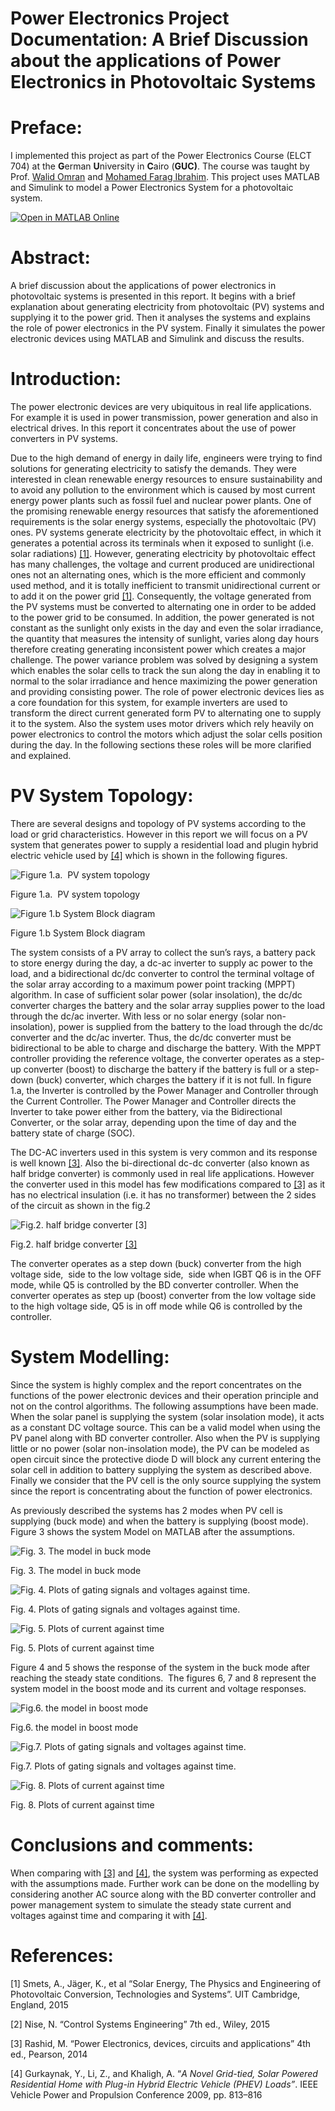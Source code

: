 # Power Electronics Project Documentation: A Brief Discussion about the applications of Power Electronics in Photovoltaic Systems

# **Preface:**

I implemented this project as part of the Power Electronics Course (ELCT 704) at the **G**erman **U**niversity in **C**airo (**GUC)**. The course was taught by Prof. [Walid Omran](https://www.linkedin.com/in/walid-omran-4679154/) and [Mohamed Farag Ibrahim](https://www.linkedin.com/in/mohamed-ibrahim-67a40119a/). This project uses MATLAB and Simulink to model a Power Electronics System for a photovoltaic system.

[![Open in MATLAB Online](https://www.mathworks.com/images/responsive/global/open-in-matlab-online.svg)](https://matlab.mathworks.com/open/github/v1?repo=ahmed-marie/Power-Electronics-Project)

# **Abstract:**

A brief discussion about the applications of power electronics in photovoltaic systems is presented in this report. It begins with a brief explanation about generating electricity from photovoltaic (PV) systems and supplying it to the power grid. Then it analyses the systems and explains the role of power electronics in the PV system. Finally it simulates the power electronic devices using MATLAB and Simulink and discuss the results.

# **Introduction:**

The power electronic devices are very ubiquitous in real life applications. For example it is used in power transmission, power generation and also in electrical drives. In this report it concentrates about the use of power converters in PV systems.

Due to the high demand of energy in daily life, engineers were trying to find solutions for generating electricity to satisfy the demands. They were interested in clean renewable energy resources to ensure sustainability and to avoid any pollution to the environment which is caused by most current energy power plants such as fossil fuel and nuclear power plants. One of the promising renewable energy resources that satisfy the aforementioned requirements is the solar energy systems, especially the photovoltaic (PV) ones. PV systems generate electricity by the photovoltaic effect, in which it generates a potential across its terminals when it exposed to sunlight (i.e. solar radiations) [[1]](https://github.com/ahmed-marie/Power-Electronics-Project/blob/main/README.md?plain=1#L77). However, generating electricity by photovoltaic effect has many challenges, the voltage and current produced are unidirectional ones not an alternating ones, which is the more efficient and commonly used method, and it is totally inefficient to transmit unidirectional current or to add it on the power grid [[1]](https://github.com/ahmed-marie/Power-Electronics-Project/blob/main/README.md?plain=1#L77). Consequently, the voltage generated from the PV systems must be converted to alternating one in order to be added to the power grid to be consumed. In addition, the power generated is not constant as the sunlight only exists in the day and even the solar irradiance, the quantity that measures the intensity of sunlight, varies along day hours therefore creating generating inconsistent power which creates a major challenge. The power variance problem was solved by designing a system which enables the solar cells to track the sun along the day in enabling it to normal to the solar irradiance and hence maximizing the power generation and providing consisting power. The role of power electronic devices lies as a core foundation for this system, for example inverters are used to transform the direct current generated form PV to alternating one to supply it to the system. Also the system uses motor drivers which rely heavily on power electronics to control the motors which adjust the solar cells position during the day. In the following sections these roles will be more clarified and explained.

# **PV System Topology:**

There are several designs and topology of PV systems according to the load or grid characteristics. However in this report we will focus on a PV system that generates power to supply a residential load and plugin hybrid electric vehicle used by [[4]](https://github.com/ahmed-marie/Power-Electronics-Project/blob/main/README.md?plain=1#L83) which is shown in the following figures.

![Figure 1.a.  PV system topology](documentation-media/image.png)

Figure 1.a.  PV system topology

![Figure 1.b System Block diagram](documentation-media/image%201.png)

Figure 1.b System Block diagram

The system consists of a PV array to collect the sun’s rays, a battery pack to store energy during the day, a dc-ac inverter to supply ac power to the load, and a bidirectional dc/dc converter to control the terminal voltage of the solar array according to a maximum power point tracking (MPPT) algorithm. In case of sufficient solar power (solar insolation), the dc/dc converter charges the battery and the solar array supplies power to the load through the dc/ac inverter. With less or no solar energy (solar non-insolation), power is supplied from the battery to the load through the dc/dc converter and the dc/ac inverter. Thus, the dc/dc converter must be bidirectional to be able to charge and discharge the battery. With the MPPT controller providing the reference voltage, the converter operates as a step-up converter (boost) to discharge the battery if the battery is full or a step-down (buck) converter, which charges the battery if it is not full. In figure 1.a, the Inverter is controlled by the Power Manager and Controller through the Current Controller. The Power Manager and Controller directs the Inverter to take power either from the battery, via the Bidirectional Converter, or the solar array, depending upon the time of day and the battery state of charge (SOC).

The DC-AC inverters used in this system is very common and its response is well known [[3]](https://github.com/ahmed-marie/Power-Electronics-Project/blob/main/README.md?plain=1#L81). Also the bi-directional dc-dc converter (also known as half bridge converter) is commonly used in real life applications. However the converter used in this model has few modifications compared to [[3]](https://github.com/ahmed-marie/Power-Electronics-Project/blob/main/README.md?plain=1#L81) as it has no electrical insulation (i.e. it has no transformer) between the 2 sides of the circuit as shown in the fig.2

![Fig.2. half bridge converter [[3]](https://github.com/ahmed-marie/Power-Electronics-Project/blob/main/README.md?plain=1#L81)](documentation-media/image%202.png)

Fig.2. half bridge converter [[3]](https://github.com/ahmed-marie/Power-Electronics-Project/blob/main/README.md?plain=1#L81)

The converter operates as a step down (buck) converter from the high voltage side,  side to the low voltage side,  side when IGBT Q6 is in the OFF mode, while Q5 is controlled by the BD converter controller. When the converter operates as step up (boost) converter from the low voltage side to the high voltage side, Q5 is in off mode while Q6 is controlled by the controller.

# **System Modelling:**

Since the system is highly complex and the report concentrates on the functions of the power electronic devices and their operation principle and not on the control algorithms. The following assumptions have been made. When the solar panel is supplying the system (solar insolation mode), it acts as a constant DC voltage source. This can be a valid model when using the PV panel along with BD converter controller. Also when the PV is supplying little or no power (solar non-insolation mode), the PV can be modeled as open circuit since the protective diode D will block any current entering the solar cell in addition to battery supplying the system as described above. Finally we consider that the PV cell is the only source supplying the system since the report is concentrating about the function of power electronics.

As previously described the systems has 2 modes when PV cell is supplying (buck mode) and when the battery is supplying (boost mode). Figure 3 shows the system Model on MATLAB after the assumptions.

![Fig. 3. The model in buck mode](documentation-media/image%203.png)

Fig. 3. The model in buck mode

![Fig. 4. Plots of gating signals and voltages against time.](documentation-media/image%204.png)

Fig. 4. Plots of gating signals and voltages against time.

![Fig. 5. Plots of current against time](documentation-media/image%205.png)

Fig. 5. Plots of current against time

Figure 4 and 5 shows the response of the system in the buck mode after reaching the steady state conditions.  The figures 6, 7 and 8 represent the system model in the boost mode and its current and voltage responses.

![Fig.6. the model in boost mode](documentation-media/image%206.png)

Fig.6. the model in boost mode

![Fig.7. Plots of gating signals and voltages against time.](documentation-media/image%207.png)

Fig.7. Plots of gating signals and voltages against time.

![Fig. 8. Plots of current against time](documentation-media/image%208.png)

Fig. 8. Plots of current against time

# **Conclusions and comments:**

When comparing with [[3]](https://github.com/ahmed-marie/Power-Electronics-Project/blob/main/README.md?plain=1#L81) and [[4]](https://github.com/ahmed-marie/Power-Electronics-Project/blob/main/README.md?plain=1#L83), the system was performing as expected with the assumptions made. Further work can be done on the modelling by considering another AC source along with the BD converter controller and power management system to simulate the steady state current and voltages against time and comparing it with [[4]](https://github.com/ahmed-marie/Power-Electronics-Project/blob/main/README.md?plain=1#L83).

# **References:**

[1] Smets, A., Jäger, K., et al “Solar Energy, The Physics and Engineering of Photovoltaic Conversion, Technologies and Systems”. UIT Cambridge, England, 2015

[2] Nise, N. “Control Systems Engineering” 7th ed., Wiley, 2015

[3] Rashid, M. “Power Electronics, devices, circuits and applications” 4th ed., Pearson, 2014

[4] Gurkaynak, Y., Li, Z., and Khaligh, A. “*A Novel Grid-tied, Solar Powered Residential Home with Plug-in Hybrid Electric Vehicle (PHEV) Loads”*. IEEE Vehicle Power and Propulsion Conference 2009, pp. 813–816
